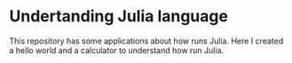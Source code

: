 # Undertanding Julia language

This repository has some applications about how runs Julia. Here I created a hello world and a calculator to understand how run Julia.